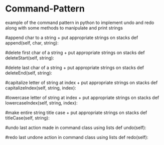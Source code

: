 # Command-Pattern
example of the command pattern in python to implement undo and redo along with some methods to manipulate and print strings

#append char to a string + put appropriate strings on stacks
    def append(self, char, string):
    
#delete first char of a string + put appropriate strings on stacks
    def deleteStart(self, string):
    
#delete last char of a string + put appropriate strings on stacks
    def deleteEnd(self, string):    
    
#capitalize letter of string at index + put appropriate strings on stacks
    def capitalizeIndex(self, string, index):
    
#lowercase letter of string at index + put appropriate strings on stacks
    def lowercaseIndex(self, string, index):
    
#make entire string title case + put appropriate strings on stacks
    def titleCase(self, string):
    
#undo last action made in command class using lists
    def undo(self):
    
#redo last undone action in command class using lists
    def redo(self):
